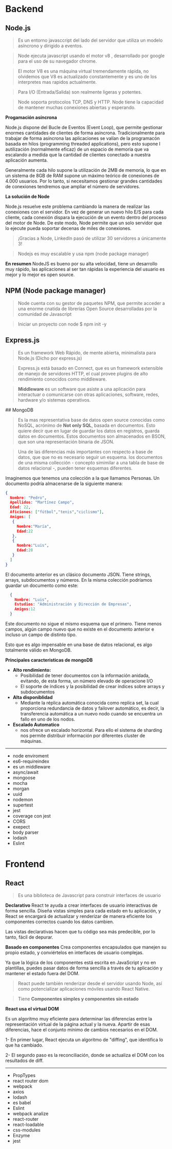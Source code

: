 # Backend

## Node.js

> Es un entorno javasccript del lado del servidor que utiliza un modelo asíncrono y dirigido a eventos. 

> Node ejecuta javascript usando el motor v8 , desarrollado por google para el uso de su navegador chrome.

> El motor V8 es una máquina virtual tremendamente rápida, no olvidemos que V8 es actualizado constantemente y es uno de los interpretes mas rapidos actualmente.

> Para I/O (Entrada/Salida) son realmente ligeras y potentes.

> Node soporta protocolos TCP, DNS y HTTP. Node tiene la capacidad de mantener muchas conexiones abiertas y esperando.

**Progamación asíncrona**

Node.js dispone del Bucle de Eventos (Event Loop), que permite gestionar enormes cantidades de clientes de forma asíncrona. Tradicionalmente para trabajar de forma asíncrona las aplicaciones se valían de la programacón basada en hilos (programming threaded applications), pero esto supone l autilización (normalmente eficaz) de un espacio de memoria que va escalando a medida que la cantidad de clientes conectado a nuestra aplicación aumenta.

Generalmente cada hilo supone la utilización de 2MB de memoria, lo que en un sistema de 8GB de RAM supone un máximo teórico de conexiones de 4.000 usuarios. Por lo tanto, si necesitamos gestionar grandes cantidades de conexiones tendremos que ampliar el número de servidores.

**La solución de Node**

Node.js resuelve este problema cambiando la manera de realizar las conexiones con el servidor. En vez de generar un nuevo hilo E/S para cada cliente, cada conexión dispara la ejecución de un evento dentro del proceso del motor de Node. De este modo, Node permite que un solo servidor que lo ejecute pueda soportar decenas de miles de conexiones.

> ¡Gracias a Node, LinkedIn pasó de utilizar 30 servidores a únicamente 3!


> Nodejs es muy escalable y usa npm (node package manager)

**En resumen**
NodeJS es bueno por su alta velocidad, tiene un desarrollo muy rápido, las aplicaciones al ser tan rápidas la experiencia del usuario es mejor y lo mejor es open source.


## NPM (Node package manager)

> Node cuenta con su gestor de paquetes NPM, que permite acceder a una enorme cnatida de librerías Open Source desarrolladas por la comunidad de Javascript

> Iniciar un proyecto con node $ npm init -y

## Express.js

> Es un framework Web Rápido, de mente abierta, minimalista para Node.js (Dicho por express.js)

> Express.js está basado en Connect, que es un framework extensible de manejo de servidores HTTP, el cual provee plugins de alto rendimiento conocidos como middleware.

> **Middleware** es un software que asiste a una aplicación para interactuar o comunicarse con otras aplicaciones, software, redes, hardware y/o sistemas operativos.

## MongoDB

> Es la mas representativa base de datos open source conocidas como NoSQL, acrónimo de **Not only SQL**, basada en documentos. Esto quiere decir que en lugar de guardar los datos en registros, guarda datos en documentos. Estos documentos son almacenados en BSON, que son una representación binaria de JSON.

> Una de las diferencias más importantes con respecto a base de datos, que que no es necesario seguir un esquema. los documentos de una misma collección - concepto simimilar a una tabla de base de datos relacional -, pueden tener esquemas diferentes.

Imaginemos que tenemos una colección a la que llamamos Personas. Un documento podría almacenarse de la siguiente manera:

```json
{
  Nombre: "Pedro",
  Apellidos: "Martínez Campo",
  Edad: 22,
  Aficiones: ["fútbol","tenis","ciclismo"],
  Amigos: [
   {
     Nombre:"María",
     Edad:22
   },
   {
     Nombre:"Luis",
     Edad:28
   }
  ]
}
```

El documento anterior es un clásico documento JSON. Tiene strings, arrays, subdocumentos y números. En la misma colección podríamos guardar un documento como este:

```json
  {
    Nombre: "Luis",
    Estudios: "Administración y Dirección de Empresas",
    Amigos:12
  } 
```

Este documento no sigue el mismo esquema que el primero. Tiene menos campos, algún campo nuevo que no existe en el documento anterior e incluso un campo de distinto tipo.

Esto que es algo impensable en una base de datos relacional, es algo totalmente válido en MongoDB.


**Principales caracteristicas de mongoDB**
* **Alto rendimiento:**
  * Posibilidad de tener documentos con la información anidada, evitando, de esta forma, un número elevado de operacione I/O
  * El soporte de índices y la posibilidad de crear índices sobre arrays y subdocumentos
* **Alta disponiblidad**
  * Mediante la réplica automática conocida como replica set, la cual proporciona redundancia de datos y failover automático, es decir, la transferencia automática a un nuevo nodo cuando se encuentra un fallo en uno de los nodos.
* **Escalado Automatico**
  * nos ofrece un escalado horizontal. Para ello el sistema de sharding nos permite distribuir información por diferentes cluster de máquinas.


---
* node enviroment
* es6-requireindex
* es un middleware
* async/await
* mongoose
* mocha
* morgan
* uuid
* nodemon
* supertest
* jest
* coverage con jest
* CORS
* exepect
* body parser
* lodash
* Eslint

# Frontend

## React

> Es una biblioteca de Javascript para construir interfaces de usuario

**Declarativo**
React te ayuda a crear interfaces de usuario interactivas de forma sencilla. Diseña vistas simples para cada estado en tu aplicación, y React se encargará de actualizar y renderizar de manera eficiente los componentes correctos cuando los datos cambien.

Las vistas declarativas hacen que tu código sea más predecible, por lo tanto, fácil de depurar.

**Basado en componentes**
Crea componentes encapsulados que manejen su propio estado, y conviértelos en interfaces de usuario complejas.

Ya que la lógica de los componentes está escrita en JavaScript y no en plantillas, puedes pasar datos de forma sencilla a través de tu aplicación y mantener el estado fuera del DOM.

> React puede también renderizar desde el servidor usando Node, así como potencializar aplicaciones móviles usando React Native.

> Tiene **Componentes simples y componentes sin estado** 

**React usa el virtual DOM**

Es un algoritmo muy eficiente para determinar las diferencias entre la representación virtual de la página actual y la nueva. Apartir de esas diferencias, hace el conjunto mínimo de cambios necesarios en el DOM.

1- En primer lugar, React ejecuta un algoritmo de "diffing", que identifica lo que ha cambiado.

2- El segundo paso es la reconciliación, donde se actualiza el DOM con los resultados de diff.

---

* PropTypes
* react router dom
* webpack
* axios
* lodash
* es babel
* Eslint
* webpack analize
* react-router
* react-loadable
* css-modules
* Enzyme
* jest
